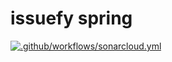 # issuefy spring

[![.github/workflows/sonarcloud.yml](https://github.com/2024-Iris/issuefy-spring/actions/workflows/sonarcloud.yml/badge.svg?branch=main)](https://github.com/2024-Iris/issuefy-spring/actions/workflows/sonarcloud.yml)